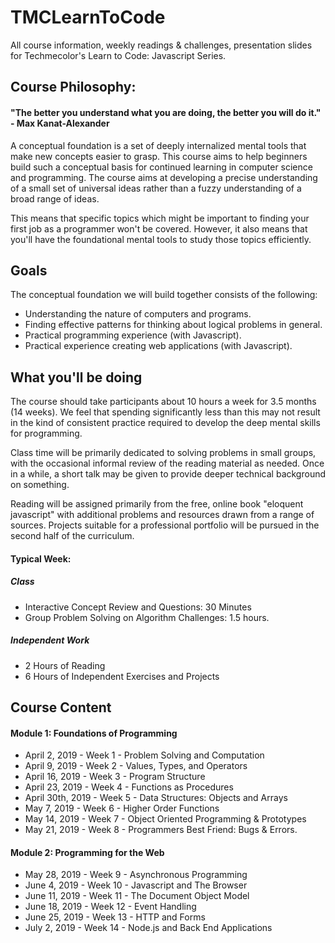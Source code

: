 # TMCLearnToCode
All course information, weekly readings &amp; challenges, presentation slides for Techmecolor's Learn to Code: Javascript Series.

## Course Philosophy:
#### "The better you understand what you are doing, the better you will do it." - Max Kanat-Alexander
A conceptual foundation is a set of deeply internalized mental tools that make new concepts easier to grasp. This course aims to help beginners build such a conceptual basis for continued learning in computer science and programming. The course aims at developing a precise understanding of a small set of universal ideas rather than a fuzzy understanding of a broad range of ideas. 

This means that specific topics which might be important to finding your first job as a programmer won't be covered. However, it also means that you'll have the foundational mental tools to study those topics efficiently.

## Goals
The conceptual foundation we will build together consists of the following:
* Understanding the nature of computers and programs.
* Finding effective patterns for thinking about logical problems in general.
* Practical programming experience (with Javascript).
* Practical experience creating web applications (with Javascript).

## What you'll be doing
The course should take participants about 10 hours a week for 3.5 months (14 weeks). We feel that spending significantly less than this may not result in the kind of consistent practice required to develop the deep mental skills for programming.

Class time will be primarily dedicated to solving problems in small groups, with the occasional informal review of the reading material as needed. Once in a while, a short talk may be given to provide deeper technical background on something.

Reading will be assigned primarily from the free, online book "eloquent javascript" with additional problems and resources drawn from a range of sources. Projects suitable for a professional portfolio will be pursued in the second half of the curriculum.

#### Typical Week:
##### Class
* Interactive Concept Review and Questions: 30 Minutes
* Group Problem Solving on Algorithm Challenges: 1.5 hours.
##### Independent Work
* 2 Hours of Reading
* 6 Hours of Independent Exercises and Projects

## Course Content
#### Module 1: Foundations of Programming
* April 2, 2019  - Week 1 - Problem Solving and Computation
* April 9, 2019  - Week 2 - Values, Types, and Operators
* April 16, 2019 - Week 3 - Program Structure
* April 23, 2019 - Week 4 - Functions as Procedures
* April 30th, 2019 - Week 5 - Data Structures: Objects and Arrays
* May 7, 2019 - Week 6 - Higher Order Functions
* May 14, 2019 - Week 7 - Object Oriented Programming & Prototypes
* May 21, 2019 - Week 8 - Programmers Best Friend: Bugs & Errors.
#### Module 2: Programming for the Web
* May 28, 2019 - Week 9 - Asynchronous Programming
* June 4, 2019 - Week 10 - Javascript and The Browser
* June 11, 2019 - Week 11 - The Document Object Model
* June  18, 2019  - Week 12 - Event Handling
* June 25, 2019 - Week 13 - HTTP and Forms
* July 2, 2019 - Week 14 - Node.js and Back End Applications
